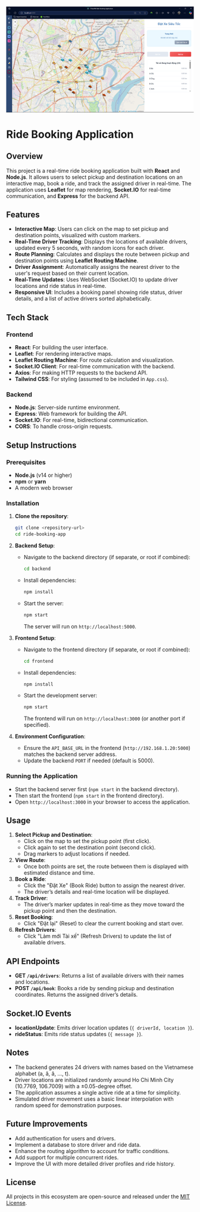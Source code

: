 ![App UI](/frontend/public/image.png)
# Ride Booking Application

## Overview
This project is a real-time ride booking application built with **React** and **Node.js**. It allows users to select pickup and destination locations on an interactive map, book a ride, and track the assigned driver in real-time. The application uses **Leaflet** for map rendering, **Socket.IO** for real-time communication, and **Express** for the backend API.

## Features
- **Interactive Map**: Users can click on the map to set pickup and destination points, visualized with custom markers.
- **Real-Time Driver Tracking**: Displays the locations of available drivers, updated every 5 seconds, with random icons for each driver.
- **Route Planning**: Calculates and displays the route between pickup and destination points using **Leaflet Routing Machine**.
- **Driver Assignment**: Automatically assigns the nearest driver to the user's request based on their current location.
- **Real-Time Updates**: Uses WebSocket (Socket.IO) to update driver locations and ride status in real-time.
- **Responsive UI**: Includes a booking panel showing ride status, driver details, and a list of active drivers sorted alphabetically.

## Tech Stack
### Frontend
- **React**: For building the user interface.
- **Leaflet**: For rendering interactive maps.
- **Leaflet Routing Machine**: For route calculation and visualization.
- **Socket.IO Client**: For real-time communication with the backend.
- **Axios**: For making HTTP requests to the backend API.
- **Tailwind CSS**: For styling (assumed to be included in `App.css`).

### Backend
- **Node.js**: Server-side runtime environment.
- **Express**: Web framework for building the API.
- **Socket.IO**: For real-time, bidirectional communication.
- **CORS**: To handle cross-origin requests.

## Setup Instructions

### Prerequisites
- **Node.js** (v14 or higher)
- **npm** or **yarn**
- A modern web browser

### Installation
1. **Clone the repository**:
   ```bash
   git clone <repository-url>
   cd ride-booking-app
   ```

2. **Backend Setup**:
   - Navigate to the backend directory (if separate, or root if combined):
     ```bash
     cd backend
     ```
   - Install dependencies:
     ```bash
     npm install
     ```
   - Start the server:
     ```bash
     npm start
     ```
     The server will run on `http://localhost:5000`.

3. **Frontend Setup**:
   - Navigate to the frontend directory (if separate, or root if combined):
     ```bash
     cd frontend
     ```
   - Install dependencies:
     ```bash
     npm install
     ```
   - Start the development server:
     ```bash
     npm start
     ```
     The frontend will run on `http://localhost:3000` (or another port if specified).

4. **Environment Configuration**:
   - Ensure the `API_BASE_URL` in the frontend (`http://192.168.1.20:5000`) matches the backend server address.
   - Update the backend `PORT` if needed (default is 5000).

### Running the Application
- Start the backend server first (`npm start` in the backend directory).
- Then start the frontend (`npm start` in the frontend directory).
- Open `http://localhost:3000` in your browser to access the application.

## Usage
1. **Select Pickup and Destination**:
   - Click on the map to set the pickup point (first click).
   - Click again to set the destination point (second click).
   - Drag markers to adjust locations if needed.
2. **View Route**:
   - Once both points are set, the route between them is displayed with estimated distance and time.
3. **Book a Ride**:
   - Click the "Đặt Xe" (Book Ride) button to assign the nearest driver.
   - The driver’s details and real-time location will be displayed.
4. **Track Driver**:
   - The driver’s marker updates in real-time as they move toward the pickup point and then the destination.
5. **Reset Booking**:
   - Click "Đặt lại" (Reset) to clear the current booking and start over.
6. **Refresh Drivers**:
   - Click "Làm mới Tài xế" (Refresh Drivers) to update the list of available drivers.

## API Endpoints
- **GET `/api/drivers`**: Returns a list of available drivers with their names and locations.
- **POST `/api/book`**: Books a ride by sending pickup and destination coordinates. Returns the assigned driver’s details.

## Socket.IO Events
- **locationUpdate**: Emits driver location updates (`{ driverId, location }`).
- **rideStatus**: Emits ride status updates (`{ message }`).

## Notes
- The backend generates 24 drivers with names based on the Vietnamese alphabet (a, ă, â, ..., t).
- Driver locations are initialized randomly around Ho Chi Minh City (10.7769, 106.7009) with a ±0.05-degree offset.
- The application assumes a single active ride at a time for simplicity.
- Simulated driver movement uses a basic linear interpolation with random speed for demonstration purposes.

## Future Improvements
- Add authentication for users and drivers.
- Implement a database to store driver and ride data.
- Enhance the routing algorithm to account for traffic conditions.
- Add support for multiple concurrent rides.
- Improve the UI with more detailed driver profiles and ride history.

## License
All projects in this ecosystem are open-source and released under the [MIT License](https://opensource.org/licenses/MIT).